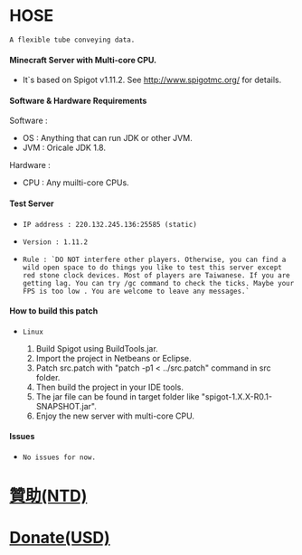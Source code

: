 ﻿# HOSE
`A flexible tube conveying data.`

#### Minecraft Server with Multi-core CPU.

*   It`s based on Spigot v1.11.2. See http://www.spigotmc.org/ for details.

#### Software & Hardware Requirements

Software :
*   OS : Anything that can run JDK or other JVM.
*   JVM : Oricale JDK 1.8.

Hardware :
*   CPU : Any muilti-core CPUs.

#### Test Server
*     IP address : 220.132.245.136:25585 (static)
*     Version : 1.11.2
*     Rule : `DO NOT interfere other players. Otherwise, you can find a wild open space to do things you like to test this server except red stone clock devices. Most of players are Taiwanese. If you are getting lag. You can try /gc command to check the ticks. Maybe your FPS is too low . You are welcome to leave any messages.`

#### How to build this patch
*     Linux
  1. Build Spigot using BuildTools.jar.
  2. Import the project in Netbeans or Eclipse.
  3. Patch src.patch with "patch -p1 < ../src.patch" command in src folder.
  4. Then build the project in your IDE tools.
  5. The jar file can be found in target folder like "spigot-1.X.X-R0.1-SNAPSHOT.jar".
  6. Enjoy the new server with multi-core CPU.

#### Issues
*     No issues for now.

# [贊助(NTD)](https://www.paypal.com/cgi-bin/webscr?cmd=_s-xclick&hosted_button_id=UMV8PH8TDHSCY)
# [Donate(USD)](https://www.paypal.com/cgi-bin/webscr?cmd=_s-xclick&hosted_button_id=FYUVSZYQBPXF2)












